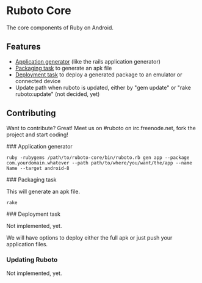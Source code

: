 Ruboto Core
=============

The core components of Ruby on Android.

Features
-------

* [Application generator](#application_generator) (like the rails application generator)
* [Packaging task](#packaging_task) to generate an apk file
* [Deployment task](#deployment_task) to deploy a generated package to an emulator or connected device
* Update path when ruboto is updated, either by "gem update" or "rake ruboto:update" (not decided, yet)

Contributing
------------

Want to contribute? Great! Meet us on #ruboto on irc.freenode.net, fork the project and start coding!

<a name="application_generator">
### Application generator
</a>

    ruby -rubygems /path/to/ruboto-core/bin/ruboto.rb gen app --package com.yourdomain.whatever --path path/to/where/you/want/the/app --name Name --target android-8


<a name="packaging_task">
### Packaging task
</a>

This will generate an apk file.

    rake

<a name="deployment_task">
### Deployment task
</a>

Not implemented, yet.

We will have options to deploy either the full apk or just push your application files.

### Updating Ruboto

Not implemented, yet.

